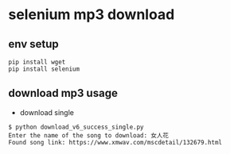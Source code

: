 # selenium mp3 download

## env setup
```
pip install wget
pip install selenium
```

## download mp3 usage

* download single
```
$ python download_v6_success_single.py
Enter the name of the song to download: 女人花
Found song link: https://www.xmwav.com/mscdetail/132679.html
```
